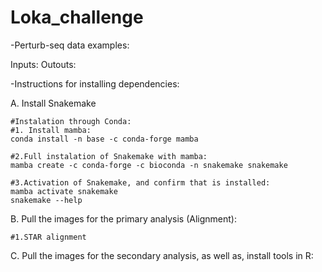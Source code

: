 # Loka_challenge

-Perturb-seq data examples:

Inputs:
Outouts:

-Instructions for installing dependencies:

A. Install Snakemake
```
#Instalation through Conda:
#1. Install mamba:
conda install -n base -c conda-forge mamba

#2.Full instalation of Snakemake with mamba:
mamba create -c conda-forge -c bioconda -n snakemake snakemake

#3.Activation of Snakemake, and confirm that is installed:
mamba activate snakemake
snakemake --help
```

B. Pull the images for the primary analysis (Alignment):

```
#1.STAR alignment

```

C. Pull the images for the secondary analysis, as well as, install tools in R:
